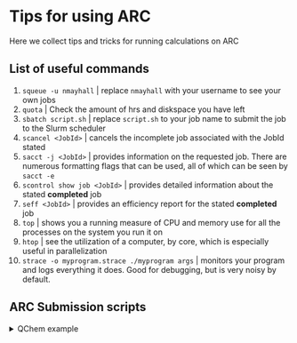 # Tips for using ARC

Here we collect tips and tricks for running calculations on ARC

## List of useful commands
1. `squeue -u nmayhall` | replace `nmayhall` with your username to see your own jobs
2. `quota` | Check the amount of hrs and diskspace you have left
3. `sbatch script.sh` | replace `script.sh` to your job name to submit the job to the Slurm scheduler
4. `scancel <JobId>` | cancels the incomplete job associated with the JobId stated
5. `sacct -j <JobId>` | provides information on the requested job.  There are numerous formatting flags that can be used, all of which can be seen by `sacct -e`
6. `scontrol show job <JobId>` | provides detailed information about the stated **completed** job
7. `seff <JobId>` | provides an efficiency report for the stated **completed** job 
8. `top` | shows you a running measure of CPU and memory use for all the processes on the system you run it on
9. `htop` | see the utilization of a computer, by core, which is especially useful in parallelization
10. `strace -o myprogram.strace ./myprogram args` | monitors your program and logs everything it does.  Good for debugging, but is very noisy by default.


## ARC Submission scripts
<details>
  <summary> QChem example </summary>

```shell
#!/bin/bash
#SBATCH -N 1
#SBATCH -p normal_q
#SBATCH -t 72:00:00
#SBATCH --account=nmayhall_group
#SBATCH --cpus-per-task=12
##SBATCH --exclusive

module reset
module load CMake/3.16.4-intel-2019b
module load intel/2019b imkl/2019.5.281-iimpi-2019b
export qcSoft="/projects/nmayhall_lab/qchem5"
export QCPATH="$qcSoft/qchem.librassf-bloch-dev/"
export QC=$qcSoft/qchem.librassf-bloch-dev/
export QCAUX="/projects/nmayhall_lab/qchem5/qcaux/"
# export QCSCRATCH="$HOME/.qchem_scratch"
export QCSCRATCH=$TMPDIR/tinkercliff_qchem
export PATH=$PATH:$QC/bin:$QC/bin/perl


echo "Usage: sbatch submit.sh {input file} {data file} {data file}"

export INFILE=$1
export OUTFILE="${INFILE}.out"
export WORKDIR=$(pwd)

echo $INFILE
echo $OUTFILE
echo $WORKDIR
echo $TMPDIR
echo $QCSCRATCH

cp $INFILE $TMPDIR/
if [ "$2" ]
  then
    cp $2 $TMPDIR/
fi

cd $TMPDIR

#Start an rsync command which runs in the background and keeps a local version of the output file up to date
touch $OUTFILE
while true; do rsync -av $OUTFILE $WORKDIR/"${INFILE}.${SLURM_JOB_ID}.out"; sleep 60; done &

qchem -nt 12 $INFILE $OUTFILE scr

rsync -av $OUTFILE $WORKDIR/"${INFILE}.${SLURM_JOB_ID}.out"

#mv "$WORKDIR/"${INFILE}.${SLURM_JOB_ID}.out" "$WORKDIR/"${INFILE}.out"

mkdir $WORKDIR/"${INFILE}.${SLURM_JOB_ID}.scr"

cp -r . $WORKDIR/"${INFILE}.${SLURM_JOB_ID}.scr/"
#cp -r $QCSCRATCH/scr $WORKDIR/"${INFILE}.${SLURM_JOB_ID}.scr/"

exit;
```
  
</details>
